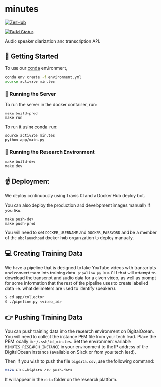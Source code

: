 # minutes

[![ZenHub](https://raw.githubusercontent.com/ZenHubIO/support/master/zenhub-badge.png)](https://zenhub.com)

[![Build Status](https://travis-ci.org/ubclaunchpad/minutes.svg?branch=master)](https://travis-ci.org/ubclaunchpad/minutes)

Audio speaker diarization and transcription API.

## :running: Getting Started

To use our [conda](https://conda.io/docs/user-guide/install/index.html) environment,

```bash
conda env create -f environment.yml
source activate minutes
```

### :rocket: Running the Server

To run the server in the docker container, run:

```
make build-prod
make run
```

To run it using conda, run:

```
source activate minutes
python app/main.py
```

### :rainbow: Running the Research Environment

```
make build-dev
make dev
```

## :point_up: Deployment

We deploy continuously using Travis CI and a Docker Hub deploy bot.

You can also deploy the production and development images manually if you like.

```
make push-dev
make push-prod
```

You will need to set `DOCKER_USERNAME` and `DOCKER_PASSWORD` and be a member of the `ubclaunchpad` docker hub organization to deploy manually.

## :computer: Creating Training Data

We have a pipeline that is designed to take YouTube videos with
transcripts and convert them into training data. `pipeline.py`
is a CLI that will attempt to download the transcript and audio
data for a given video, as well as prompt for some information
that the rest of the pipeline uses to create labelled data
(ie. what delimeters are used to identify speakers).

```bash
$ cd app/collector
$ ./pipeline.py <video_id>
```

## :point_right: Pushing Training Data

You can push training data into the research environment on DigitalOcean.
You will need to collect the instance PEM file from your tech lead. Place
the PEM locally in `~/.ssh/id_minutes`. Set the environment variable
`MINUTES_RESEARCH_INSTANCE` in your environment to the IP address of the
DigitalOcean instance (available on Slack or from your tech lead).

Then, if you wish to push the file `bigdata.csv`, use the following command:

```bash
make FILE=bigdata.csv push-data
```

It will appear in the `data` folder on the research platform.
